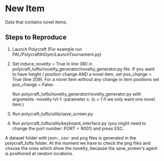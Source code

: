 # New Item

Data that contains novel items.

## Steps to Reproduce

1. Launch Polycraft (For example run PAL/PolycraftAIGym/LaunchTournament.py)

2. Set induce_novelty = True in line 380 in polycraft_tufts/novelty_generator/novelty_generator.py file. 
   If you want to have height / position change AND a novel item, set pos_change = True (line 209). For
   a novel item without any change in item positions set pos_change = False.
   
   Run polycraft_tufts/novelty_generator/novelty_generator.py with arguments -novelty lvl-1 -parameter x.
   (x = 1 if we only want one novel item.) 

3. Run polycraft_tufts/utils/save_screen.py 

4. Run polycraft_tufts/utils/keyboard_interface.py (you might need to change the port number: PORT = 9001) and press ESC.

A dataset folder with json-, csv- and png files is generated in the polycraft_tufts folder. 
At the moment we have to check the png files and choose the ones which show the novelty, because the save_screen's agent
is positioned at random locations. 
